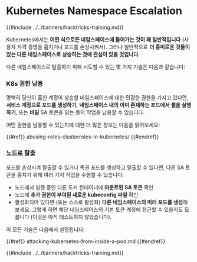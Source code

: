 # Kubernetes Namespace Escalation

{{#include ../../banners/hacktricks-training.md}}

Kubernetes에서는 **어떤 식으로든 네임스페이스에 들어가는 것이 꽤 일반적입니다** (사용자 자격 증명을 훔치거나 포드를 손상시켜서). 그러나 일반적으로 **더 흥미로운 것들이 있는 다른 네임스페이스로 상승하는 것에 관심이 있을 것입니다**.

다른 네임스페이스로 탈출하기 위해 시도할 수 있는 몇 가지 기술은 다음과 같습니다:

### K8s 권한 남용

명백히 당신이 훔친 계정이 상승할 네임스페이스에 대한 민감한 권한을 가지고 있다면, **서비스 계정으로 포드를 생성하기**, **네임스페이스 내의 이미 존재하는 포드에서 셸을 실행하기**, 또는 **비밀** SA 토큰을 읽는 등의 작업을 남용할 수 있습니다.

어떤 권한을 남용할 수 있는지에 대한 더 많은 정보는 다음을 읽어보세요:

{{#ref}}
abusing-roles-clusterroles-in-kubernetes/
{{#endref}}

### 노드로 탈출

포드를 손상시켜 탈출할 수 있거나 특권 포드를 생성하고 탈출할 수 있다면, 다른 SA 토큰을 훔치기 위해 여러 가지 작업을 수행할 수 있습니다:

- 노드에서 실행 중인 다른 도커 컨테이너에 **마운트된 SA 토큰** 확인
- 노드에 **추가 권한이 부여된 새로운 kubeconfig 파일** 확인
- 활성화되어 있다면 (또는 스스로 활성화) **다른 네임스페이스의 미러 포드를 생성**해 보세요. 그렇게 하면 해당 네임스페이스의 기본 토큰 계정에 접근할 수 있을지도 모릅니다 (이것은 아직 테스트하지 않았습니다).

이 모든 기술은 다음에서 설명됩니다:

{{#ref}}
attacking-kubernetes-from-inside-a-pod.md
{{#endref}}

{{#include ../../banners/hacktricks-training.md}}
